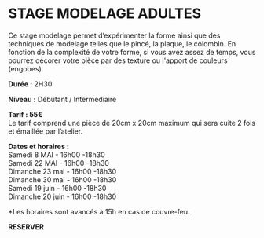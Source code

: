 <!--
Description longue
Image
Durée: H
Niveau:
Tarif:
Les prochains stages :
date - heure début -heure fin
[Réserver](reserver)
-->
# STAGE MODELAGE ADULTES    
Ce stage modelage permet d’expérimenter la forme ainsi que des techniques de modelage telles que le pincé, la plaque, le colombin.
En fonction de la complexité de votre forme, si vous avez assez de temps, vous pourrez décorer votre pièce par des texture ou l'apport de couleurs (engobes).

**Durée :**  2H30

**Niveau :**  Débutant / Intermédiaire

**Tarif : 55€**  
Le tarif comprend une pièce de 20cm x 20cm maximum qui sera cuite 2 fois et émaillée par l’atelier.

**Dates et horaires :**  
Samedi 8 MAI - 16h00 -18h30  
Samedi 22 MAI - 16h00 -18h30  
Dimanche 23 mai - 16h00 -18h30  
Dimanche 30 mai - 16h00 -18h30  
Samedi 19 juin - 16h00 -18h30  
Dimanche 20 juin - 16h00 -18h30  


*Les horaires sont avancés à 15h en cas de couvre-feu.




**RESERVER**

